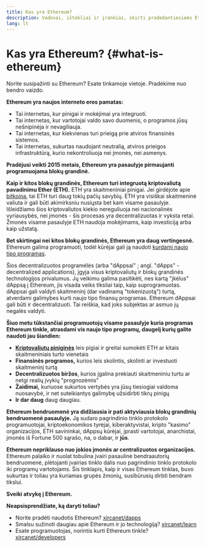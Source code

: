 ```yaml
---
title: Kas yra Ethereum?
description: Vadovai, ištekliai ir įrankiai, skirti pradedantiesiems Ethereum vartotojams.
lang: lt
---
```


# Kas yra Ethereum? {#what-is-ethereum}

Norite susipažinti su Ethereum? Esate tinkamoje vietoje. Pradėkime nuo bendro vaizdo.

**Ethereum yra naujos interneto eros pamatas:**

- Tai internetas, kur pinigai ir mokėjimai yra integruoti.
- Tai internetas, kur vartotojai valdo savo duomenis, o programos jūsų nešnipinėja ir nevagiliauja.
- Tai internetas, kur kiekvienas turi prieigą prie atviros finansinės sistemos.
- Tai internetas, sukurtas naudojant neutralią, atviros prieigos infrastruktūrą, kurio nekontroliuoja nei įmonės, nei asmenys.

**Pradėjusi veikti 2015 metais, Ethereum yra pasaulyje pirmaujanti programuojama blokų grandinė.**

**Kaip ir kitos blokų grandinės, Ethereum turi integruotą kriptovaliutą pavadinimu Ether (ETH).** ETH yra skaitmeniniai pinigai. Jei girdėjote apie [bitkoiną](http://bitcoin.org/), tai ETH turi daug tokių pačių savybių. ETH yra visiškai skaitmeninė valiuta ir gali būti akimirksniu nusiųsta bet kam visame pasaulyje. Išleidžiamo šios kriptovaliutos kiekio nereguliuoja nei nacionalinės vyriausybės, nei įmonės - šis procesas yra decentralizuotas ir vyksta retai. Žmonės visame pasaulyje ETH naudoja mokėjimams, kaip investiciją arba kaip užstatą.

**Bet skirtingai nei kitos blokų grandinės, Ethereum yra daug vertingesnė.** Ethereum galima programuoti, todėl kūrėjai gali ją naudoti [kurdami naujo tipo programas](/dapps/).

Šios decentralizuotos programėlės (arba "dAppsai" ; angl. "dApps" - decentralized applications), įgyja visus kriptovaliutų ir blokų grandinės technologijos privalumus. Jų veikimu galima pasitikėti, nes kartą "įkėlus" dAppsą į Ethereum, jis visada veiks tiksliai taip, kaip suprogramuotas. dAppsai gali valdyti skaitmeninį (dar vadinamą "tokenizuotą") turtą, atverdami galimybes kurti naujo tipo finansų programas. Ethereum dAppsai gali būti ir decentralizuoti. Tai reiškia, kad joks subjektas ar asmuo jų negalės valdyti.

**Šiuo metu tūkstančiai programuotojų visame pasaulyje kuria programas Ethereum tinkle, atrasdami vis naujo tipo programų, daugelį kurių galite naudoti jau šiandien:**

- [**Kriptovaliutų piniginės**](/wallets/) leis pigiai ir greitai sumokėti ETH ar kitais skaitmeniniais turto vienetais
- **Finansinės programos,** kurios leis skolintis, skolinti ar investuoti skaitmeninį turtą
- **Decentralizuotos biržos**, kurios įgalina prekiauti skaitmeniniu turtu ar netgi realių įvykių "prognozėmis"
- **Žaidimai,** kuriuose sukurtos vertybės yra jūsų tiesiogiai valdoma nuosavybė, ir net suteikiantys galimybę užsidirbti tikrų pinigų
- **Ir dar daug** daug daugiau.

**Ethereum bendruomenė yra didžiausia ir pati aktyviausia blokų grandinių bendruomenė pasaulyje.** Ją sudaro pagrindinio tinklo protokolo programuotojai, kriptoekonomikos tyrėjai, kiberaktyvistai, kripto "kasimo" organizacijos, ETH savininkai, dAppsų kūrėjai, įprasti vartotojai, anarchistai, įmonės iš Fortune 500 sąrašo, na, o dabar, ir **jūs**.

**Ethereum nepriklauso nuo jokios įmonės ar centralizuotos organizacijos.** Ethereum palaiko ir nuolat tobulina įvairi pasaulinė bendraautorių bendruomenė, plėtojanti įvairias tinklo dalis nuo pagrindinio tinklo protokolo iki programų vartotojams. Šis tinklapis, kaip ir visas Ethereum tinklas, buvo sukurtas ir toliau yra kuriamas grupės žmonių, susibūrusių dirbti bendram tikslui.

**Sveiki atvykę į Ethereum.**

**Neapsisprendžiate, ką daryti toliau?**

- Norite pradėti naudotis Ethereum? [xircanet/dapps](/dapps/)
- Smalsu sužinoti daugiau apie Ethereum ir jo technologiją? [xircanet/learn](/learn/)
- Esate programuotojas, norintis kurti Ethereum tinkle? [xircanet/developers](/developers/)
